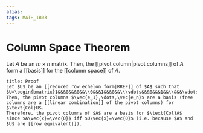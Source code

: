 ```yaml
---
alias:
tags: MATH_1B03
---
```

# Column Space Theorem
Let $A$ be an $m \times n$ matrix. Then, the [[pivot column|pivot columns]] of $A$ form a [[basis]] for the [[column space]] of $A$. 

```ad-abstract
title: Proof
Let $U$ be an [[reduced row echelon form|RREF]] of $A$ such that $U=\begin{bmatrix}1&&&0&&&0&&\\0&&&1&&&0&&\\\vdots&&&0&&&1&&\\&&&\vdots&&&0&\\&&&&&&\vdots&\end{bmatrix}$.
Then, the pivot columns $\vec{e_1},\dots,\vec{e_n}$ are a basis (free columns are a [[linear combination]] of the pivot columns) for $\text{Col}U$. 
Therefore, the pivot columns of $A$ are a basis for $\text{Col}A$ since $A\vec{x}=\vec{0}$ iff $U\vec{x}=\vec{0}$ (i.e. because $A$ and $U$ are [[row equivalent]]). 
```